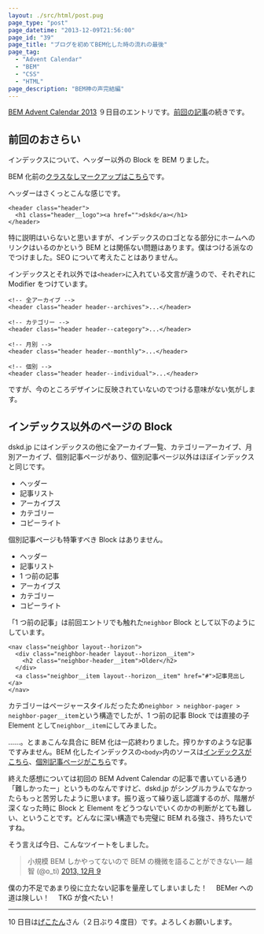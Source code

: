 ```yaml
---
layout: ./src/html/post.pug
page_type: "post"
page_datetime: "2013-12-09T21:56:00"
page_id: "39"
page_title: "ブログを初めてBEM化した時の流れの最後"
page_tag:
  - "Advent Calendar"
  - "BEM"
  - "CSS"
  - "HTML"
page_description: "BEM神の声完結編"
---
```


[BEM Advent Calendar 2013](http://www.adventar.org/calendars/61) ９日目のエントリです。[前回の記事](/archives/38.html "ブログを初めてBEM化した時の流れの続き")の続きです。

## 前回のおさらい

インデックスについて、ヘッダー以外の Block を BEM りました。

BEM 化前の[クラスなしマークアップはこちら](/misc/getting-start-bem/planemarkup.txt)です。

ヘッダーはさくっとこんな感じです。

```
<header class="header">
  <h1 class="header__logo"><a href="">dskd</a></h1>
</header>
```

特に説明はいらないと思いますが、インデックスのロゴとなる部分にホームへのリンクはいるのかという BEM とは関係ない問題はあります。僕はつける派なのでつけました。SEO について考えたことはありません。

インデックスとそれ以外では`<header>`に入れている文言が違うので、それぞれに Modifier をつけています。

```
<!-- 全アーカイブ -->
<header class="header header--archives">...</header>

<!-- カテゴリー -->
<header class="header header--category">...</header>

<!-- 月別 -->
<header class="header header--monthly">...</header>

<!-- 個別 -->
<header class="header header--individual">...</header>
```

ですが、今のところデザインに反映されていないのでつける意味がない気がします。

## インデックス以外のページの Block

dskd.jp にはインデックスの他に全アーカイブ一覧、カテゴリーアーカイブ、月別アーカイブ、個別記事ページがあり、個別記事ページ以外はほぼインデックスと同じです。

- ヘッダー
- 記事リスト
- アーカイブス
- カテゴリー
- コピーライト

個別記事ページも特筆すべき Block はありません。

- ヘッダー
- 記事リスト
- 1 つ前の記事
- アーカイブス
- カテゴリー
- コピーライト

「1 つ前の記事」は前回エントリでも触れた`neighbor` Block として以下のようにしています。

```
<nav class="neighbor layout--horizon">
  <div class="neighbor-header layout--horizon__item">
    <h2 class="neighbor-header__item">Older</h2>
  </div>
  <a class="neighbor__item layout--horizon__item" href="#">記事見出し</a>
</nav>
```

カテゴリーはページャースタイルだったため`neighbor > neighbor-pager > neighbor-pager__item`という構造でしたが、1 つ前の記事 Block では直接の子 Element として`neighbor__item`にしてみました。

......。とまぁこんな具合に BEM 化は一応終わりました。搾りかすのような記事ですみません。BEM 化したインデックスの`<body>`内のソースは[インデックスがこちら](/misc/getting-start-bem/bemmarkup_index.txt)、[個別記事ページがこちら](/misc/getting-start-bem/bemmarkup_individual.txt)です。

終えた感想については初回の BEM Advent Calendar の記事で書いている通り「難しかったー」というものなんですけど、dskd.jp がシングルカラムでなかったらもっと苦労したように思います。振り返って繰り返し認識するのが、階層が深くなった時に Block と Element をどうつないでいくのかの判断がとても難しい、ということです。どんなに深い構造でも完璧に BEM れる強さ、持ちたいですね。

そう言えば今日、こんなツイートをしました。

<blockquote class="twitter-tweet" lang="ja">小規模 BEM しかやってないので BEM の機微を語ることができない&mdash; 越智 (@o_ti) <a href="https://twitter.com/o_ti/statuses/409978207471804417">2013, 12月 9</a></blockquote>
<script async src="//platform.twitter.com/widgets.js"></script>

僕の力不足であまり役に立たない記事を量産してしまいました！　 BEMer への道は険しい！　 TKG が食べたい！

---

10 日目は[げこたん](http://www.adventar.org/users/2)さん（２日ぶり４度目）です。よろしくお願いします。
